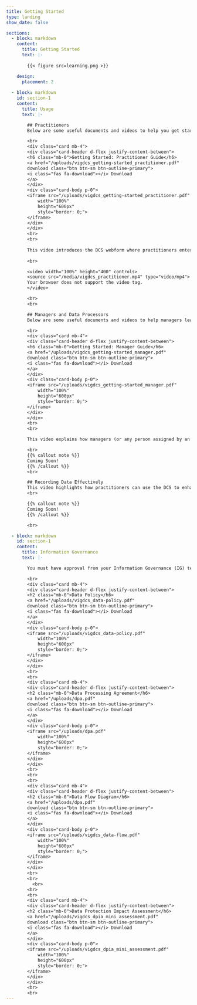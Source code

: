 ```yaml
---
title: Getting Started
type: landing
show_date: false

sections:
  - block: markdown
    content:
      title: Getting Started
      text: |-
        
        {{< figure src=learning.png >}}

    design:
      placement: 2
  
  - block: markdown
    id: section-1
    content:
      title: Usage
      text: |-

        ## Practitioners
        Below are some useful documents and videos to help you get started with the DCS and entering VIG data. 

        <br>
        <div class="card mb-4">
        <div class="card-header d-flex justify-content-between">
        <h6 class="mb-0">Getting Started: Practitioner Guide</h6>
        <a href="/uploads/vigdcs_getting-started_practitioner.pdf" 
        download class="btn btn-sm btn-outline-primary">
        <i class="fas fa-download"></i> Download
        </a>
        </div>
        <div class="card-body p-0">
        <iframe src="/uploads/vigdcs_getting-started_practitioner.pdf" 
            width="100%" 
            height="600px" 
            style="border: 0;">
        </iframe>
        </div>
        </div>
        <br>
        <br>
        
        This video introduces the DCS webform where practitioners enter client meeting data. It is a practical introduction to data input. 
        
        <br>

        <video width="100%" height="400" controls>
        <source src="/media/vigdcs_practitioner.mp4" type="video/mp4">
        Your browser does not support the video tag.
        </video>

        <br>
        <br>

        ## Managers and Data Processors
        Below are some useful documents and videos to help managers learn how to access their data stored on the DCS. 

        <br>
        <div class="card mb-4">
        <div class="card-header d-flex justify-content-between">
        <h6 class="mb-0">Getting Started: Manager Guide</h6>
        <a href="/uploads/vigdcs_getting-started_manager.pdf" 
        download class="btn btn-sm btn-outline-primary">
        <i class="fas fa-download"></i> Download
        </a>
        </div>
        <div class="card-body p-0">
        <iframe src="/uploads/vigdcs_getting-started_manager.pdf" 
            width="100%" 
            height="600px" 
            style="border: 0;">
        </iframe>
        </div>
        </div>
        <br>
        <br>

        This video explains how managers (or any person assigned by an organisation) can access their service's data. 

        <br>
        {{% callout note %}}
        Coming Soon!
        {{% /callout %}}
        <br>

        ## Recording Data Effectively 
        This video highlights how practitioners can use the DCS to enhance VIG practice and record data to demonstrate impact. It covers how to effectively score goals and use appropriate measures both at time one and time two meetings.
        <br>

        {{% callout note %}}
        Coming Soon!
        {{% /callout %}}

        <br>

  - block: markdown
    id: section-1
    content:
      title: Information Governance
      text: |-

        You must have approval from your Information Governance (IG) team, and/or understand how data is managed in the DCS before you use the system. The documents below, and the consent forms available at the top of the page, will explain everything you need to know. Please share these with IG teams and anyone else working with VIG data through the DCS.

        <br>
        <div class="card mb-4">
        <div class="card-header d-flex justify-content-between">
        <h2 class="mb-0">Data Policy</h6>
        <a href="/uploads/vigdcs_data-policy.pdf" 
        download class="btn btn-sm btn-outline-primary">
        <i class="fas fa-download"></i> Download
        </a>
        </div>
        <div class="card-body p-0">
        <iframe src="/uploads/vigdcs_data-policy.pdf" 
            width="100%" 
            height="600px" 
            style="border: 0;">
        </iframe>
        </div>
        </div>
        <br>
        <br>
        <div class="card mb-4">
        <div class="card-header d-flex justify-content-between">
        <h2 class="mb-0">Data Processing Agreement</h6>
        <a href="/uploads/dpa.pdf" 
        download class="btn btn-sm btn-outline-primary">
        <i class="fas fa-download"></i> Download
        </a>
        </div>
        <div class="card-body p-0">
        <iframe src="/uploads/dpa.pdf" 
            width="100%" 
            height="600px" 
            style="border: 0;">
        </iframe>
        </div>
        </div>
        <br>
        <br>
        <br>
        <div class="card mb-4">
        <div class="card-header d-flex justify-content-between">
        <h2 class="mb-0">Data Flow Diagram</h6>
        <a href="/uploads/dpa.pdf" 
        download class="btn btn-sm btn-outline-primary">
        <i class="fas fa-download"></i> Download
        </a>
        </div>
        <div class="card-body p-0">
        <iframe src="/uploads/vigdcs_data-flow.pdf" 
            width="100%" 
            height="600px" 
            style="border: 0;">
        </iframe>
        </div>
        </div>
        <br>
        <br>
          <br>
        <br>
        <br>
        <div class="card mb-4">
        <div class="card-header d-flex justify-content-between">
        <h2 class="mb-0">Data Protection Impact Assessment</h6>
        <a href="/uploads/vigdcs_dpia_mini_assessment.pdf" 
        download class="btn btn-sm btn-outline-primary">
        <i class="fas fa-download"></i> Download
        </a>
        </div>
        <div class="card-body p-0">
        <iframe src="/uploads/vigdcs_dpia_mini_assessment.pdf" 
            width="100%" 
            height="600px" 
            style="border: 0;">
        </iframe>
        </div>
        </div>
        <br>
        <br>
---
```


